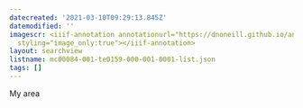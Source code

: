 ```yaml
---
datecreated: '2021-03-10T09:29:13.845Z'
datemodified: ''
imagescr: <iiif-annotation annotationurl="https://dnoneill.github.io/annotate/annotations/19d3f4f4-8183-11eb-a555-f2b539103a11.json"
  styling="image_only:true"></iiif-annotation>
layout: searchview
listname: mc00084-001-te0159-000-001-0001-list.json
tags: []
---
```

My area